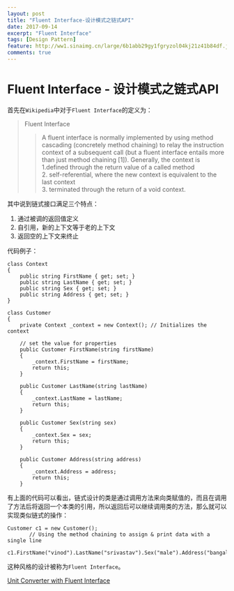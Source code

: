 ```yaml
---
layout: post
title: "Fluent Interface-设计模式之链式API"
date: 2017-09-14
excerpt: "Fluent Interface"
tags: [Design Pattern]
feature: http://ww1.sinaimg.cn/large/6b1abb29gy1fgryzol04kj21z41b84df.jpg
comments: true
---
```


# Fluent Interface - 设计模式之链式API
首先在`Wikipedia`中对于`Fluent Interface`的定义为：

> Fluent Interface
>> A fluent interface is normally implemented by using method cascading (concretely method chaining) to relay the instruction context of a subsequent call (but a fluent interface entails more than just method chaining [1]). Generally, the context is</br> 1.defined through the return value of a called method </br> 2. self-referential, where the new context is equivalent to the last context</br> 3. terminated through the return of a void context.

其中说到链式接口满足三个特点：
1. 通过被调的返回值定义
2. 自引用，新的上下文等于老的上下文
3. 返回空的上下文来终止

代码例子：

```
class Context
{
    public string FirstName { get; set; }
    public string LastName { get; set; }
    public string Sex { get; set; }
    public string Address { get; set; }
}

class Customer
{
    private Context _context = new Context(); // Initializes the context

    // set the value for properties
    public Customer FirstName(string firstName)
    {
        _context.FirstName = firstName;
        return this;
    }

    public Customer LastName(string lastName)
    {
        _context.LastName = lastName;
        return this;
    }

    public Customer Sex(string sex)
    {
        _context.Sex = sex;
        return this;
    }

    public Customer Address(string address)
    {
        _context.Address = address;
        return this;
    }
```

有上面的代码可以看出，链式设计的类是通过调用方法来向类赋值的，而且在调用了方法后将返回一个本类的引用，所以返回后可以继续调用类的方法，那么就可以实现类似链式的操作：

```
Customer c1 = new Customer();
       // Using the method chaining to assign & print data with a single line
       c1.FirstName("vinod").LastName("srivastav").Sex("male").Address("bangalore").Print();
```

这种风格的设计被称为`Fluent Interface`。

[Unit Converter with Fluent Interface](https://github.com/user3301/Fluent_Interface_Converter)
